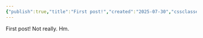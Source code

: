 ```yaml
---
{"publish":true,"title":"First post!","created":"2025-07-30","cssclasses":""}
---
```


First post! Not really. Hm.